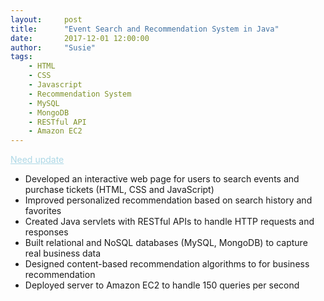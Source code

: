 ```yaml
---
layout:     post
title:      "Event Search and Recommendation System in Java"
date:       2017-12-01 12:00:00
author:     "Susie"
tags:
    - HTML
    - CSS
    - Javascript
    - Recommendation System
    - MySQL
    - MongoDB 
    - RESTful API
    - Amazon EC2
---
```



<div>
<a href="https://github.com/Susieeeeeeeeee/Applied-Parallel-Programming-Project" style="color:lightblue;">Need update</a>
<ul>
  <li>Developed an interactive web page for users to search events and purchase tickets (HTML, CSS and JavaScript)</li>
  <li>Improved personalized recommendation based on search history and favorites</li>
  <li>Created Java servlets with RESTful APIs to handle HTTP requests and responses</li>
  <li>Built relational and NoSQL databases (MySQL, MongoDB) to capture real business data</li>
  <li>Designed content-based recommendation algorithms to for business recommendation</li>
  <li>Deployed server to Amazon EC2 to handle 150 queries per second</li>
</ul>
</div>

